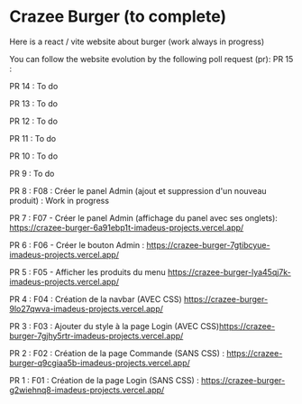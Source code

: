# Crazee Burger (to complete)

Here is a react / vite website about burger (work always in progress)

You can follow the website evolution by the following poll request (pr):
PR 15 :

PR 14 : To do

PR 13 : To do

PR 12 : To do

PR 11 : To do

PR 10 : To do

PR 9 : To do

PR 8 : F08 : Créer le panel Admin (ajout et suppression d'un nouveau produit) : Work in progress

PR 7 : F07 - Créer le panel Admin (affichage du panel avec ses onglets): https://crazee-burger-6a91ebp1t-imadeus-projects.vercel.app/

PR 6 : F06 - Créer le bouton Admin : https://crazee-burger-7gtibcyue-imadeus-projects.vercel.app/

PR 5 : F05 - Afficher les produits du menu https://crazee-burger-lya45qj7k-imadeus-projects.vercel.app/

PR 4 : F04 : Création de la navbar (AVEC CSS) https://crazee-burger-9lo27qwva-imadeus-projects.vercel.app/

PR 3 : F03 : Ajouter du style à la page Login (AVEC CSS)https://crazee-burger-7gjhy5rtr-imadeus-projects.vercel.app/

PR 2 : F02 : Création de la page Commande (SANS CSS) : https://crazee-burger-q9cgiaa5b-imadeus-projects.vercel.app/

PR 1 : F01 : Création de la page Login (SANS CSS) : https://crazee-burger-g2wiehnq8-imadeus-projects.vercel.app/
